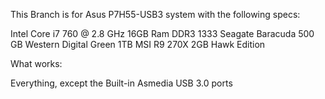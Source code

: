 This Branch is for Asus P7H55-USB3 system with the following specs:

Intel Core i7 760 @ 2.8 GHz 16GB Ram DDR3 1333 Seagate Baracuda 500 GB Western Digital Green 1TB MSI R9 270X 2GB Hawk Edition

What works:

Everything, except the Built-in Asmedia USB 3.0 ports
